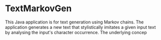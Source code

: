 # TextMarkovGen
This Java application is for text generation using Markov chains. The application generates a new text that stylistically imitates a given input text by analysing the input's character occurrence. The underlying concep